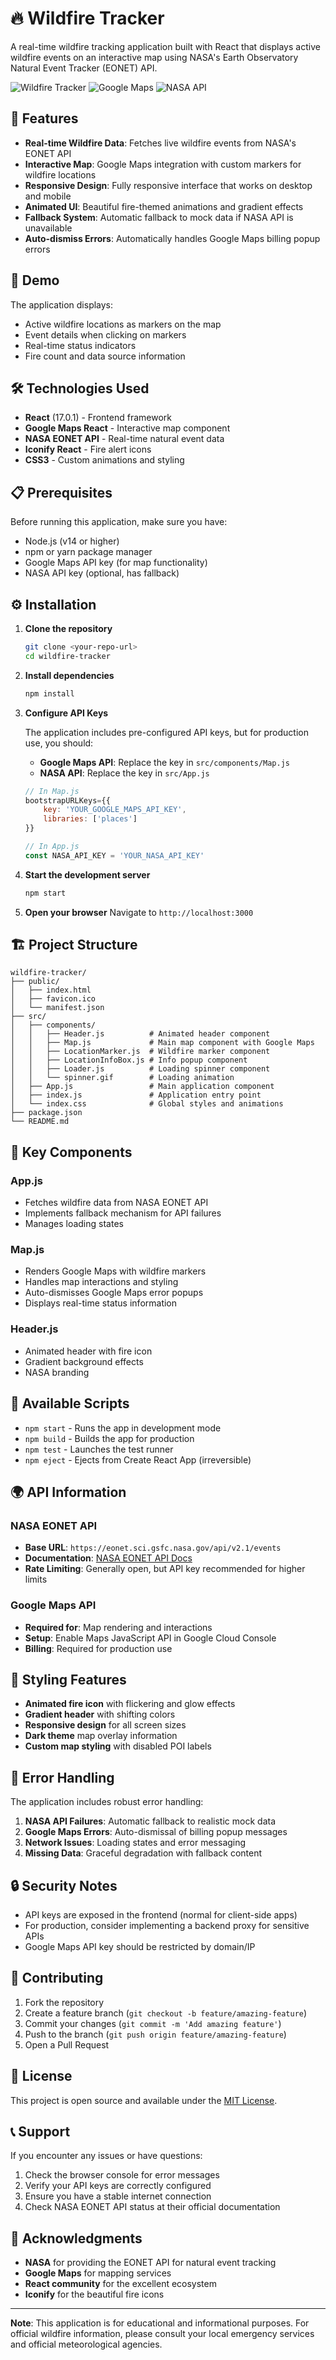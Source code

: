 # 🔥 Wildfire Tracker

A real-time wildfire tracking application built with React that displays active wildfire events on an interactive map using NASA's Earth Observatory Natural Event Tracker (EONET) API.

![Wildfire Tracker](https://img.shields.io/badge/React-17.0.1-blue)
![Google Maps](https://img.shields.io/badge/Google%20Maps-API-green)
![NASA API](https://img.shields.io/badge/NASA-EONET-orange)

## 🌟 Features

- **Real-time Wildfire Data**: Fetches live wildfire events from NASA's EONET API
- **Interactive Map**: Google Maps integration with custom markers for wildfire locations
- **Responsive Design**: Fully responsive interface that works on desktop and mobile
- **Animated UI**: Beautiful fire-themed animations and gradient effects
- **Fallback System**: Automatic fallback to mock data if NASA API is unavailable
- **Auto-dismiss Errors**: Automatically handles Google Maps billing popup errors

## 🚀 Demo

The application displays:
- Active wildfire locations as markers on the map
- Event details when clicking on markers
- Real-time status indicators
- Fire count and data source information

## 🛠️ Technologies Used

- **React** (17.0.1) - Frontend framework
- **Google Maps React** - Interactive map component
- **NASA EONET API** - Real-time natural event data
- **Iconify React** - Fire alert icons
- **CSS3** - Custom animations and styling

## 📋 Prerequisites

Before running this application, make sure you have:

- Node.js (v14 or higher)
- npm or yarn package manager
- Google Maps API key (for map functionality)
- NASA API key (optional, has fallback)

## ⚙️ Installation

1. **Clone the repository**
   ```bash
   git clone <your-repo-url>
   cd wildfire-tracker
   ```

2. **Install dependencies**
   ```bash
   npm install
   ```

3. **Configure API Keys**
   
   The application includes pre-configured API keys, but for production use, you should:
   
   - **Google Maps API**: Replace the key in `src/components/Map.js`
   - **NASA API**: Replace the key in `src/App.js`
   
   ```javascript
   // In Map.js
   bootstrapURLKeys={{ 
       key: 'YOUR_GOOGLE_MAPS_API_KEY',
       libraries: ['places']
   }}
   
   // In App.js
   const NASA_API_KEY = 'YOUR_NASA_API_KEY'
   ```

4. **Start the development server**
   ```bash
   npm start
   ```

5. **Open your browser**
   Navigate to `http://localhost:3000`

## 🏗️ Project Structure

```
wildfire-tracker/
├── public/
│   ├── index.html
│   ├── favicon.ico
│   └── manifest.json
├── src/
│   ├── components/
│   │   ├── Header.js          # Animated header component
│   │   ├── Map.js             # Main map component with Google Maps
│   │   ├── LocationMarker.js  # Wildfire marker component
│   │   ├── LocationInfoBox.js # Info popup component
│   │   ├── Loader.js          # Loading spinner component
│   │   └── spinner.gif        # Loading animation
│   ├── App.js                 # Main application component
│   ├── index.js               # Application entry point
│   └── index.css              # Global styles and animations
├── package.json
└── README.md
```

## 🎯 Key Components

### App.js
- Fetches wildfire data from NASA EONET API
- Implements fallback mechanism for API failures
- Manages loading states

### Map.js
- Renders Google Maps with wildfire markers
- Handles map interactions and styling
- Auto-dismisses Google Maps error popups
- Displays real-time status information

### Header.js
- Animated header with fire icon
- Gradient background effects
- NASA branding

## 🔧 Available Scripts

- `npm start` - Runs the app in development mode
- `npm build` - Builds the app for production
- `npm test` - Launches the test runner
- `npm eject` - Ejects from Create React App (irreversible)

## 🌍 API Information

### NASA EONET API
- **Base URL**: `https://eonet.sci.gsfc.nasa.gov/api/v2.1/events`
- **Documentation**: [NASA EONET API Docs](https://eonet.sci.gsfc.nasa.gov/docs/v2.1)
- **Rate Limiting**: Generally open, but API key recommended for higher limits

### Google Maps API
- **Required for**: Map rendering and interactions
- **Setup**: Enable Maps JavaScript API in Google Cloud Console
- **Billing**: Required for production use

## 🎨 Styling Features

- **Animated fire icon** with flickering and glow effects
- **Gradient header** with shifting colors
- **Responsive design** for all screen sizes
- **Dark theme** map overlay information
- **Custom map styling** with disabled POI labels

## 🚨 Error Handling

The application includes robust error handling:

1. **NASA API Failures**: Automatic fallback to realistic mock data
2. **Google Maps Errors**: Auto-dismissal of billing popup messages
3. **Network Issues**: Loading states and error messaging
4. **Missing Data**: Graceful degradation with fallback content

## 🔒 Security Notes

- API keys are exposed in the frontend (normal for client-side apps)
- For production, consider implementing a backend proxy for sensitive APIs
- Google Maps API key should be restricted by domain/IP

## 🤝 Contributing

1. Fork the repository
2. Create a feature branch (`git checkout -b feature/amazing-feature`)
3. Commit your changes (`git commit -m 'Add amazing feature'`)
4. Push to the branch (`git push origin feature/amazing-feature`)
5. Open a Pull Request

## 📝 License

This project is open source and available under the [MIT License](LICENSE).

## 📞 Support

If you encounter any issues or have questions:

1. Check the browser console for error messages
2. Verify your API keys are correctly configured
3. Ensure you have a stable internet connection
4. Check NASA EONET API status at their official documentation

## 🙏 Acknowledgments

- **NASA** for providing the EONET API for natural event tracking
- **Google Maps** for mapping services
- **React community** for the excellent ecosystem
- **Iconify** for the beautiful fire icons

---

**Note**: This application is for educational and informational purposes. For official wildfire information, please consult your local emergency services and official meteorological agencies.
